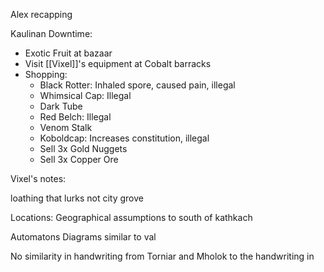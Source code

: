 Alex recapping


Kaulinan Downtime:
- Exotic Fruit at bazaar
- Visit [[Vixel]]'s equipment at Cobalt barracks
- Shopping:
	- Black Rotter: Inhaled spore, caused pain, illegal
	- Whimsical Cap: Illegal
	- Dark Tube
	- Red Belch: Illegal
	- Venom Stalk
	- Koboldcap: Increases constitution, illegal
	- Sell 3x Gold Nuggets
	- Sell 3x Copper Ore


Vixel's notes:

loathing that lurks
	not city grove

Locations:
	Geographical assumptions to south of kathkach

Automatons
	Diagrams similar to val

No similarity in handwriting from Torniar and Mholok to the handwriting in 
